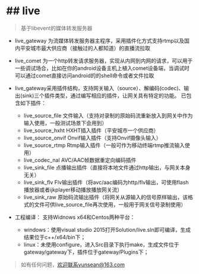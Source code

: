 # ## live

> 基于libevent的媒体转发服务器

* live_gateway 为流媒体转发服务器主程序，采用插件化方式支持rtmp以及国内平安城市最大供应商（接触过的人都知道）的直播流拉取
* live_comet 为一个http转发请求服务器，实现从内网到内网的请求，可以用于一些调试场合，比如在你的android设备主机上植入comet设备端，当调试时可以通过comet直接访问android的的shell命令或者文件拉取

* live_gateway采用插件结构，支持网关输入（source）、解编码(codec)、输出(sink)三个插件类型，通过编写相应的插件，让网关具有特定的功能。
  已包含如下插件：
  *  live_source_file  文件输入（支持对录制的原始码流重新放入到网关中作为输入使用，一般测试场景下会用到）
  * live_source_hxht  HXHT插入插件（平安城市一个供应商）
  * live_source_onvif Onvif输入插件（支持Onvif摄像头输入）
  * live_source_rtmp  Rtmp输入插件（一般可作为移动终端rtmp推流输入使用）
  * live_codec_nal    AVC/AAC帧数据重定向编码插件
  * live_sink_file    点播输出插件（直接将本地文件通过http输出，与网关本身无关）
  * live_sink_flv     Flv输出插件（将avc/aac编码为http/flv输出，可使用flash播放器或者ijkplayer移动播放播放网关流）
  * live_sink_raw     原始码流输出插件（将网关从源输入的信号原样输出，该格式的文件可供live_source_file再次使用，一般用于网关信号录制使用）

* 工程编译：
  支持Widnows x64和Centos两种平台：
  * windows：使用visual studio 2015打开Solution/live.sln即可编译，生成结果位于c++/x64/bin下；
  * linux：未使用configure，进入Src目录下执行make，生成文件位于gateway/gateway下，插件位于gateway/Plugins下；

> 如有任何问题，欢迎联系yunsean@163.com
